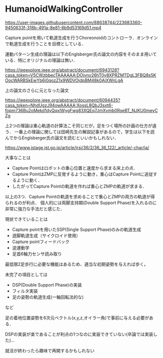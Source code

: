 # HumanoidWalkingController


https://user-images.githubusercontent.com/88638744/223683360-9450633f-318b-491a-8e81-8b9d53169d51.mp4


Capture pointを用いて軌道生成を行うChoreonoidのコントローラ．オンラインで軌道生成を行うことを目標としている．

運動パターン生成の理論は以下のEnglsberger氏の論文の内容をそのまま用いている．特にオリジナルの理論は無い．

https://ieeexplore.ieee.org/abstract/document/6943128?casa_token=V5CWzbbecTAAAAAA:DOjvnv26hT0y8XPRZMTDgL3FBQ8s5KOocWARBSkEwYb6j0qozZ1x9WDVOjdpBM48k0AjXWnLgA

上の論文のさらに元となった論文

https://ieeexplore.ieee.org/abstract/document/6094435?casa_token=NhdUgzJ94owAAAAA:XossL8QbJ3sxt6-fopm736Bu2oMekd1dyQqxlWygFwg83XQEq7JmXvmb0RseBT_NJKU0meyCZg

上2つの理論は重心軌道の計算法こそ同じだが，足をつく場所の計画の仕方が違う．
一番上の理論に関しては田崎先生の解説記事があるので，学生は以下を読んでからEnglsberger氏の論文を読むといいかもしれない．

https://www.jstage.jst.go.jp/article/jrsj/36/2/36_36_122/_article/-char/ja/

大事なことは
- Capture Pointはロボットの重心位置と速度から求まる床上の点．
- Capture PointはZMPに反発するように動き，重心はCapture Pointに追従するように動く．
- したがってCapture Pointの軌道を作れば重心とZMPの軌道が求まる．

以上の3つ．Capture Pointの軌道を求めることで重心とZMPの両方の軌道が得られるのが利点．
個人的には両脚支持期(Double Support Phase)を入れるのに非常に強力な手法だと感じた．

現状できていることは

- Capture pointを用いたSSP(Single Support Phase)のみの軌道生成
- 遊脚軌道生成（サイクロイド使用）
- Capture pointフィードバック
- 逆運動学
- 足首6軸力センサ読み取り

最低限2足歩行に必要な機能はあるため、適当な初期姿勢を与えれば歩く。

未完了の項目としては

- DSP(Double Support Phase)の実装
- フィルタ実装
- 足の姿勢の軌道生成(一軸回転法的な)

など

足の着地位置姿勢を6次元ベクトル(x,y,z,オイラー角)で事前に与える必要がある．

DSPの実装が楽であることが利点の1つなのに実装できていない(卒論では実装した)...

就活が終わったら趣味で再開するかもしれない
